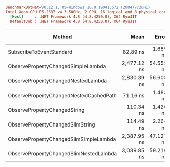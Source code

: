 ``` ini

BenchmarkDotNet=v0.12.1, OS=Windows 10.0.19041.572 (2004/?/20H1)
Intel Xeon CPU E5-2637 v4 3.50GHz, 2 CPU, 16 logical and 8 physical cores
  [Host]     : .NET Framework 4.8 (4.8.4250.0), X64 RyuJIT
  DefaultJob : .NET Framework 4.8 (4.8.4250.0), X64 RyuJIT


```
|                                 Method |        Mean |     Error |     StdDev |      Median | Ratio | RatioSD |  Gen 0 | Gen 1 | Gen 2 | Allocated |
|--------------------------------------- |------------:|----------:|-----------:|------------:|------:|--------:|-------:|------:|------:|----------:|
|               SubscribeToEventStandard |    82.89 ns |  1.689 ns |   2.255 ns |    82.80 ns |  1.00 |    0.00 | 0.0280 |     - |     - |     177 B |
|     ObservePropertyChangedSimpleLambda | 2,477.12 ns | 54.555 ns | 160.856 ns | 2,428.42 ns | 30.42 |    2.46 | 0.1640 |     - |     - |    1059 B |
|     ObservePropertyChangedNestedLambda | 2,830.39 ns | 56.608 ns | 103.511 ns | 2,817.12 ns | 34.60 |    1.42 | 0.2136 |     - |     - |    1356 B |
| ObservePropertyChangedNestedCachedPath |    71.16 ns |  1.483 ns |   2.893 ns |    70.80 ns |  0.87 |    0.05 | 0.0203 |     - |     - |     128 B |
|           ObservePropertyChangedString |   110.34 ns |  1.426 ns |   1.334 ns |   109.50 ns |  1.32 |    0.03 | 0.0203 |     - |     - |     128 B |
|       ObservePropertyChangedSlimString |   114.49 ns |  2.264 ns |   2.516 ns |   114.40 ns |  1.37 |    0.04 | 0.0203 |     - |     - |     128 B |
| ObservePropertyChangedSlimSimpleLambda | 2,387.95 ns | 47.127 ns |  91.918 ns | 2,406.96 ns | 28.99 |    1.30 | 0.1640 |     - |     - |    1059 B |
| ObservePropertyChangedSlimNestedLambda | 3,039.85 ns | 59.216 ns |  63.361 ns | 3,025.93 ns | 36.37 |    1.32 | 0.2136 |     - |     - |    1356 B |
